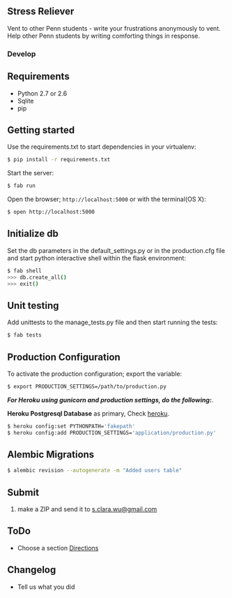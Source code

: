 Stress Reliever
---

Vent to other Penn students - write your frustrations anonymously to vent.
Help other Penn students by writing comforting things in response.

### Develop

Requirements
---
* Python 2.7 or 2.6
* Sqlite
* pip

Getting started
---


Use the requirements.txt to start dependencies in your virtualenv:

~~~ sh
$ pip install -r requirements.txt
~~~

Start the server:

~~~ sh
$ fab run
~~~

Open the browser; `http://localhost:5000` or with the terminal(OS X):

~~~ sh
$ open http://localhost:5000
~~~

Initialize db
---

Set the db parameters in the default_settings.py or in the production.cfg file and start python interactive shell within the flask environment:

~~~ sh
$ fab shell
>>> db.create_all()
>>> exit()
~~~


Unit testing
---

Add unittests to the manage_tests.py file and then start running the tests:

~~~ sh
$ fab tests
~~~

Production Configuration
---

To activate the production configuration; export the variable:

~~~ sh
$ export PRODUCTION_SETTINGS=/path/to/production.py
~~~

***For Heroku using gunicorn and production settings, do the following:***.

**Heroku Postgresql Database** as primary,
Check [heroku](https://devcenter.heroku.com/articles/heroku-postgresql#establish-primary-db).

~~~ sh
$ heroku config:set PYTHONPATH='fakepath'
$ heroku config:add PRODUCTION_SETTINGS='application/production.py'
~~~

Alembic Migrations
---

~~~ sh
$ alembic revision --autogenerate -m "Added users table"
~~~

Submit
---
1. make a ZIP and send it to s.clara.wu@gmail.com

ToDo
---
* Choose a section [Directions](https://docs.google.com/document/d/1e-FD2u_JIjxvkDdg0RV7lYku2RZ_xVSToW3UmLjNIWg/edit?usp=sharing)

Changelog
---
* Tell us what you did
